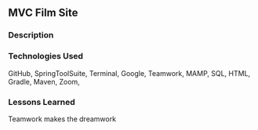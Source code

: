 ## MVC Film Site

### Description

### Technologies Used
GitHub, SpringToolSuite, Terminal, Google, Teamwork, MAMP, SQL, HTML, Gradle, Maven, Zoom, 

### Lessons Learned
Teamwork makes the dreamwork